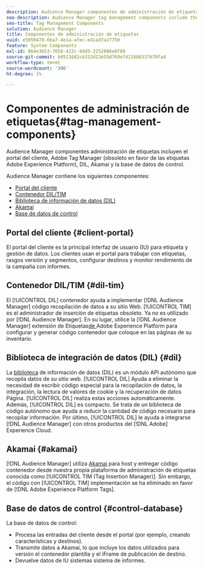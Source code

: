 ```yaml
---
description: Audience Manager componentes de administración de etiquetas incluyen client portal, Adobe Tag Manager (obsoleta en favor de Adobe Experience Platform Launch), DIL, Akamai y la base de datos de control.
seo-description: Audience Manager tag management components include the client portal, Adobe Tag Manager (deprecated in favor of Adobe Experience Platform Launch), DIL, Akamai, and the control database.
seo-title: Tag Management Components
solution: Audience Manager
title: Componentes de administración de etiquetas
uuid: e5059478-6ba7-4e1a-afec-e41ad7a27750
feature: System Components
exl-id: 064e3653-7658-422c-9dd5-2252806e8f09
source-git-commit: b0521682c6332d23e55d769e7421680337670fa4
workflow-type: tm+mt
source-wordcount: '306'
ht-degree: 1%

---
```


# Componentes de administración de etiquetas{#tag-management-components}

Audience Manager componentes administración de etiquetas incluyen el portal del cliente, Adobe Tag Manager (obsoleto en favor de las etiquetas Adobe Experience Platform), DIL, Akamai y la base de datos de control.

<!-- 

c_comptag.xml

 -->

Audience Manager contiene los siguientes componentes:

* [Portal del cliente](../../reference/system-components/components-tag-management.md#client-portal)
* [Contenedor DIL/TIM](../../reference/system-components/components-tag-management.md#dil-tim)
* [Biblioteca de información de datos (DIL)](../../reference/system-components/components-tag-management.md#dil)
* [Akamai](../../reference/system-components/components-tag-management.md#akamai)
* [Base de datos de control](../../reference/system-components/components-tag-management.md#control-database)

## Portal del cliente {#client-portal}

El portal del cliente es la principal interfaz de usuario (IU) para etiqueta y gestión de datos. Los clientes usan el portal para trabajar con etiquetas, rasgos versión y segmentos, configurar destinos y monitor rendimiento de la campaña con informes.

## Contenedor DIL/TIM {#dil-tim}

El [!UICONTROL DIL] contenedor ayuda a implementar [!DNL Audience Manager] código recopilación de datos a su sitio Web. [!UICONTROL TIM] es el administrador de inserción de etiquetas obsoleto. Ya no es utilizado por [!DNL Audience Manager]. En su lugar, utilice la [!DNL Audience Manager] extensión de Etiquetas[&#x200B; de &#x200B;](https://experienceleague.adobe.com/docs/experience-platform/tags/extensions/adobe/audience-manager/overview.html?lang=es)Adobe Experience Platform para configurar y generar código contenedor que coloque en las páginas de su inventario.

## Biblioteca de integración de datos (DIL) {#dil}

La [biblioteca](../../dil/dil-overview.md) de información de datos (DIL) es un módulo API autónomo que recopila datos de su sitio web. [!UICONTROL DIL] Ayuda a eliminar la necesidad de escribir código especial para la recopilación de datos, la integración, la lectura de valores de cookie y la recuperación de datos Página. [!UICONTROL DIL] realiza estas acciones automáticamente. Además, [!UICONTROL DIL] es compacto. Se trata de un biblioteca de código autónomo que ayuda a reducir la cantidad de código necesario para recopilar información. Por último, [!UICONTROL DIL] le ayuda a integrarse [!DNL Audience Manager] con otros productos del [!DNL Adobe] Experience Cloud.

## Akamai {#akamai}

[!DNL Audience Manager] utiliza [Akamai](https://www.akamai.com/us/en/about/) para host y entregar código contenedor desde nuestra propia plataforma de administración de etiquetas conocida como [!UICONTROL TIM (Tag Insertion Manager)]. Sin embargo, el código con [!UICONTROL TIM] implementación se ha eliminado en favor de [!DNL Adobe Experience Platform Tags].

## Base de datos de control {#control-database}

La base de datos de control:

* Procesa las entradas del cliente desde el portal (por ejemplo, creando características y destinos).
* Transmite datos a Akamai, lo que incluye los datos utilizados para versión el contenedor plantilla y el iFrame de publicación de destino.
* Devuelve datos de IU sistemas sistema de informes.
